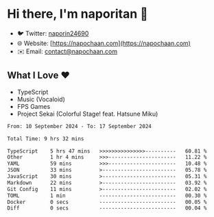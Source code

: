 # Hi there, I'm naporitan 👋

- 🐦 Twitter: [naporin24690](https://twitter.com/naporin24690)
- 🌐 Website: [https://napochaan.com](https://napochaan.com)
- ✉️ Email: [contact@napochaan.com](mailto:contact@napochaan.com)

## What I Love ❤️
- TypeScript
- Music (Vocaloid)
- FPS Games
- Project Sekai (Colorful Stage! feat. Hatsune Miku)

<!--START_SECTION:waka-->

```txt
From: 10 September 2024 - To: 17 September 2024

Total Time: 9 hrs 32 mins

TypeScript    5 hrs 47 mins   >>>>>>>>>>>>>>>----------   60.81 %
Other         1 hr 4 mins     >>>----------------------   11.22 %
YAML          59 mins         >>>----------------------   10.48 %
JSON          33 mins         >------------------------   05.78 %
JavaScript    30 mins         >------------------------   05.31 %
Markdown      22 mins         >------------------------   03.92 %
Git Config    11 mins         >------------------------   02.02 %
TOML          1 min           -------------------------   00.30 %
Docker        0 secs          -------------------------   00.05 %
Diff          0 secs          -------------------------   00.04 %
```

<!--END_SECTION:waka-->

